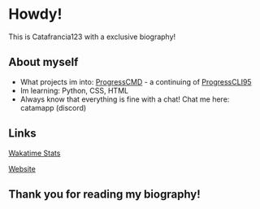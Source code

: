 # Howdy!
This is Catafrancia123 with a exclusive biography!

## About myself

- What projects im into: [ProgressCMD](https://github.com/Catafrancia123/ProgressCMD) - a continuing of [ProgressCLI95](https://github.com/Delta-Code-Repository/ProgressCLI95)
- Im learning: Python, CSS, HTML
- Always know that everything is fine with a chat! Chat me here: catamapp (discord)

## Links
[Wakatime Stats](https://wakatime.com/@catafranc123)

[Website](https://catafrancia123.github.io/catamapp-website/)

## Thank you for reading my biography!
